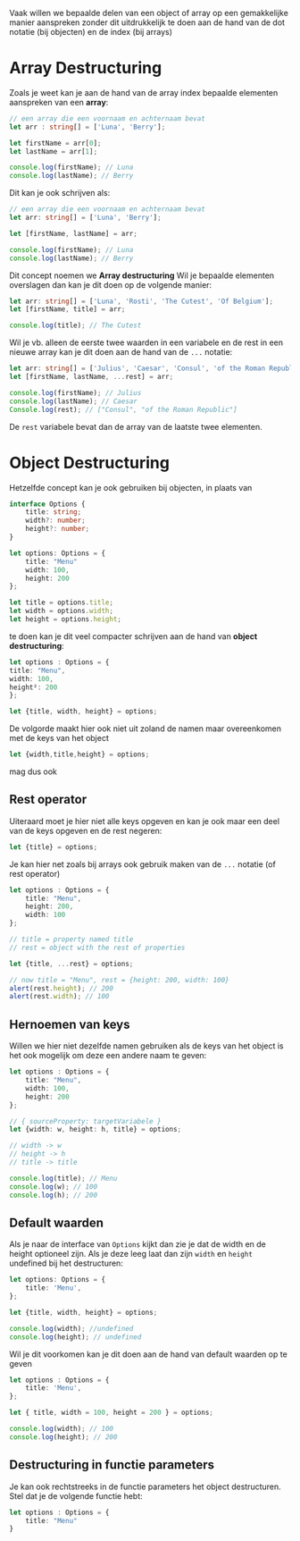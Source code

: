 Vaak willen we bepaalde delen van een object of array op een gemakkelijke manier aanspreken zonder dit uitdrukkelijk te doen aan de hand van de dot notatie (bij objecten) en de index (bij arrays)

# Array Destructuring
Zoals je weet kan je aan de hand van de array index bepaalde elementen aanspreken van een **array**:
```ts
// een array die een voornaam en achternaam bevat
let arr : string[] = ['Luna', 'Berry'];

let firstName = arr[0];
let lastName = arr[1];

console.log(firstName); // Luna
console.log(lastName); // Berry
```

Dit kan je ook schrijven als:
```ts
// een array die een voornaam en achternaam bevat
let arr: string[] = ['Luna', 'Berry'];

let [firstName, lastName] = arr;

console.log(firstName); // Luna
console.log(lastName); // Berry
```

Dit concept noemen we **Array destructuring**
Wil je bepaalde elementen overslagen dan kan je dit doen op de volgende manier:
```ts
let arr: string[] = ['Luna', 'Rosti', 'The Cutest', 'Of Belgium'];
let [firstName, title] = arr;

console.log(title); // The Cutest
```

Wil je vb. alleen de eerste twee waarden in een variabele en de rest in een nieuwe array kan je dit doen aan de hand van de `...` notatie:
```ts
let arr: string[] = ['Julius', 'Caesar', 'Consul', 'of the Roman Republic'];
let [firstName, lastName, ...rest] = arr;

console.log(firstName); // Julius
console.log(lastName); // Caesar
Console.log(rest); // ["Consul", "of the Roman Republic"]
```
De `rest` variabele bevat dan de array van de laatste twee elementen.

# Object Destructuring
Hetzelfde concept kan je ook gebruiken bij objecten, in plaats van
```ts
interface Options {
	title: string;
	width?: number;
	height?: number;
}

let options: Options = {
	title: "Menu"
	width: 100,
	height: 200
};

let title = options.title;
let width = options.width;
let height = options.height;
```
te doen kan je dit veel compacter schrijven aan de hand van **object destructuring**:
```ts
let options : Options = {
title: "Menu",
width: 100,
height²: 200
};

let {title, width, height} = options;
```
De volgorde maakt hier ook niet uit zoland de namen maar overeenkomen met de keys van het object
```ts
let {width,title,height} = options;
```
mag dus ook

## Rest operator
Uiteraard moet je hier niet alle keys opgeven en kan je ook maar een deel van de keys opgeven en de rest negeren:
```ts
let {title} = options;
```

Je kan hier net zoals bij arrays ook gebruik maken van de `...` notatie (of rest operator)
```ts
let options : Options = {
	title: "Menu",
	height: 200,
	width: 100
};

// title = property named title
// rest = object with the rest of properties

let {title, ...rest} = options;

// now title = "Menu", rest = {height: 200, width: 100}
alert(rest.height); // 200
alert(rest.width); // 100
```

## Hernoemen van keys
Willen we hier niet dezelfde namen gebruiken als de keys van het object is het ook mogelijk om deze een andere naam te geven:
```ts
let options : Options = {
	title: "Menu",
	width: 100,
	height: 200
};

// { sourceProperty: targetVariabele }
let {width: w, height: h, title} = options;

// width -> w
// height -> h
// title -> title

console.log(title); // Menu
console.log(w); // 100
console.log(h); // 200
```

## Default waarden
Als je naar de interface van `Options` kijkt dan zie je dat de width en de height optioneel zijn. Als je deze leeg laat dan zijn `width` en `height` undefined bij het destructuren:
```ts
let options: Options = {
	title: 'Menu',
};

let {title, width, height} = options;

console.log(width); //undefined
console.log(height); // undefined
```

Wil je dit voorkomen kan je dit doen aan de hand van default waarden op te geven
```ts
let options : Options = {
	title: 'Menu',
};

let { title, width = 100, height = 200 } = options;

console.log(width); // 100
console.log(height); // 200
```

## Destructuring in functie parameters
Je kan ook rechtstreeks in de functie parameters het object destructuren. Stel dat je de volgende functie hebt:
```ts
let options : Options = {
	title: "Menu"
}
```